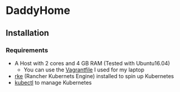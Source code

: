# DaddyHome

## Installation

### Requirements

* A Host with 2 cores and 4 GB RAM (Tested with Ubuntu16.04)
  * You can use the [Vagrantfile](./vagrant/Vagrantfile) I used for my laptop
* [rke](https://github.com/rancher/rke) (Rancher Kubernets Engine) installed to spin up Kubernetes
* [kubectl](https://kubernetes.io/docs/tasks/tools/install-kubectl/) to manage Kubernetes
